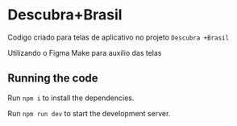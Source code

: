 
  # Descubra+Brasil
  Codigo criado para telas de aplicativo no projeto `Descubra +Brasil`

  Utilizando o Figma Make para auxilio das telas

  ## Running the code

  Run `npm i` to install the dependencies.

  Run `npm run dev` to start the development server.
  
